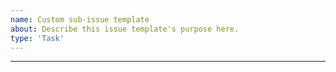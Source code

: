 ```yaml
---
name: Custom sub-issue template
about: Describe this issue template's purpose here.
type: 'Task'
---
```


---
